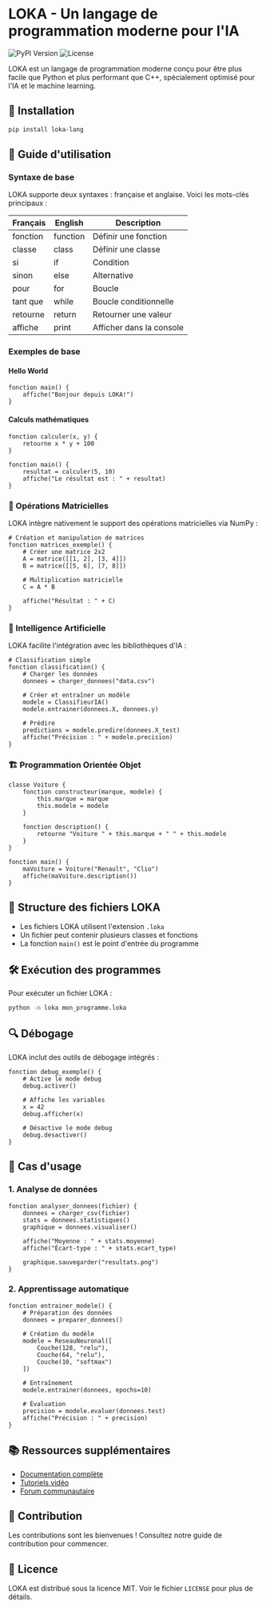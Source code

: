 # LOKA - Un langage de programmation moderne pour l'IA

![PyPI Version](https://img.shields.io/pypi/v/loka-lang.svg)
![License](https://img.shields.io/badge/license-MIT-blue.svg)

LOKA est un langage de programmation moderne conçu pour être plus facile que Python et plus performant que C++, spécialement optimisé pour l'IA et le machine learning.

## 🚀 Installation

```bash
pip install loka-lang
```

## 📖 Guide d'utilisation

### Syntaxe de base

LOKA supporte deux syntaxes : française et anglaise. Voici les mots-clés principaux :

| Français  | English   | Description                    |
|-----------|-----------|--------------------------------|
| fonction  | function  | Définir une fonction           |
| classe    | class     | Définir une classe             |
| si        | if        | Condition                      |
| sinon     | else      | Alternative                    |
| pour      | for       | Boucle                         |
| tant que  | while     | Boucle conditionnelle          |
| retourne  | return    | Retourner une valeur           |
| affiche   | print     | Afficher dans la console       |

### Exemples de base

#### Hello World
```loka
fonction main() {
    affiche("Bonjour depuis LOKA!")
}
```

#### Calculs mathématiques
```loka
fonction calculer(x, y) {
    retourne x * y + 100
}

fonction main() {
    resultat = calculer(5, 10)
    affiche("Le résultat est : " + resultat)
}
```

### 🧮 Opérations Matricielles

LOKA intègre nativement le support des opérations matricielles via NumPy :

```loka
# Création et manipulation de matrices
fonction matrices_exemple() {
    # Créer une matrice 2x2
    A = matrice([[1, 2], [3, 4]])
    B = matrice([[5, 6], [7, 8]])
    
    # Multiplication matricielle
    C = A * B
    
    affiche("Résultat : " + C)
}
```

### 🤖 Intelligence Artificielle

LOKA facilite l'intégration avec les bibliothèques d'IA :

```loka
# Classification simple
fonction classification() {
    # Charger les données
    donnees = charger_donnees("data.csv")
    
    # Créer et entraîner un modèle
    modele = ClassifieurIA()
    modele.entrainer(donnees.X, donnees.y)
    
    # Prédire
    predictions = modele.predire(donnees.X_test)
    affiche("Précision : " + modele.precision)
}
```

### 🏗️ Programmation Orientée Objet

```loka
classe Voiture {
    fonction constructeur(marque, modele) {
        this.marque = marque
        this.modele = modele
    }
    
    fonction description() {
        retourne "Voiture " + this.marque + " " + this.modele
    }
}

fonction main() {
    maVoiture = Voiture("Renault", "Clio")
    affiche(maVoiture.description())
}
```

## 📂 Structure des fichiers LOKA

- Les fichiers LOKA utilisent l'extension `.loka`
- Un fichier peut contenir plusieurs classes et fonctions
- La fonction `main()` est le point d'entrée du programme

## 🛠️ Exécution des programmes

Pour exécuter un fichier LOKA :

```bash
python -m loka mon_programme.loka
```

## 🔍 Débogage

LOKA inclut des outils de débogage intégrés :

```loka
fonction debug_exemple() {
    # Active le mode debug
    debug.activer()
    
    # Affiche les variables
    x = 42
    debug.afficher(x)
    
    # Désactive le mode debug
    debug.desactiver()
}
```

## 🎯 Cas d'usage

### 1. Analyse de données
```loka
fonction analyser_donnees(fichier) {
    donnees = charger_csv(fichier)
    stats = donnees.statistiques()
    graphique = donnees.visualiser()
    
    affiche("Moyenne : " + stats.moyenne)
    affiche("Écart-type : " + stats.ecart_type)
    
    graphique.sauvegarder("resultats.png")
}
```

### 2. Apprentissage automatique
```loka
fonction entrainer_modele() {
    # Préparation des données
    donnees = preparer_donnees()
    
    # Création du modèle
    modele = ReseauNeuronal([
        Couche(128, "relu"),
        Couche(64, "relu"),
        Couche(10, "softmax")
    ])
    
    # Entraînement
    modele.entrainer(donnees, epochs=10)
    
    # Évaluation
    precision = modele.evaluer(donnees.test)
    affiche("Précision : " + precision)
}
```

## 📚 Ressources supplémentaires

- [Documentation complète](https://loka-lang.readthedocs.io/)
- [Tutoriels vidéo](https://youtube.com/loka-lang)
- [Forum communautaire](https://github.com/cedric202012/loka/discussions)

## 🤝 Contribution

Les contributions sont les bienvenues ! Consultez notre guide de contribution pour commencer.

## 📄 Licence

LOKA est distribué sous la licence MIT. Voir le fichier `LICENSE` pour plus de détails.
